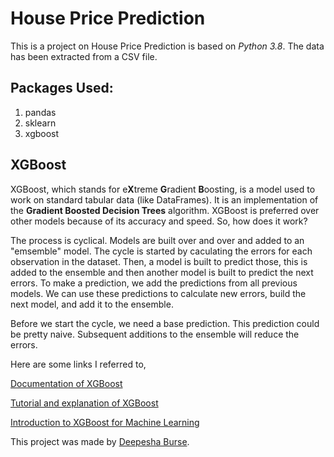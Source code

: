 # House Price Prediction 

This is a project on House Price Prediction is based on *Python 3.8*. The data has been extracted from a CSV file.

## Packages Used:
1. pandas
2. sklearn
3. xgboost

## XGBoost

XGBoost, which stands for e**X**treme **G**radient **B**oosting, is a model used to work on standard tabular data (like DataFrames). It is an implementation of the **Gradient 
Boosted Decision Trees** algorithm.  XGBoost is preferred over other models because of its accuracy and speed. So, how does it work?

The process is cyclical. Models are built over and over and added to an "emsemble" model. The cycle is started by caculating the errors for each observation in the dataset. Then,
a model is built to predict those, this is added to the ensemble and then another model is built to predict the next errors. To make a prediction, we add the predictions from 
all previous models. We can use these predictions to calculate new errors, build the next model, and add it to the ensemble.

Before we start the cycle, we need a base prediction. This prediction could be pretty naive. Subsequent additions to the ensemble will reduce the errors.

Here are some links I referred to,

[Documentation of XGBoost](https://xgboost.readthedocs.io/en/latest/)

[Tutorial and explanation of XGBoost](https://www.kaggle.com/dansbecker/xgboost)

[Introduction to XGBoost for Machine Learning](https://machinelearningmastery.com/gentle-introduction-xgboost-applied-machine-learning/)

This project was made by [Deepesha Burse](https://github.com/deepeshaburse).
